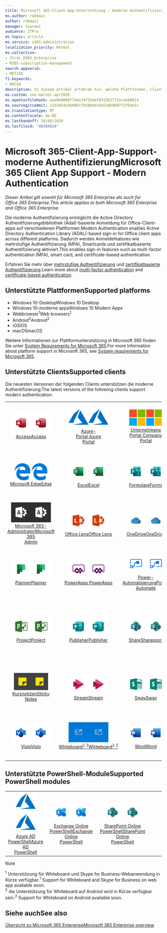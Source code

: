 ```yaml
---
title: Microsoft 365-Client-App-Unterstützung – moderne Authentifizierung
ms.author: robmazz
author: robmazz
manager: laurawi
audience: ITPro
ms.topic: article
ms.service: o365-administration
localization_priority: Normal
ms.collection:
- Strat_O365_Enterprise
- M365-subscription-management
search.appverid:
- MET150
f1.keywords:
- NOCSH
description: In diesem Artikel erfahren Sie, welche Plattformen, Clients und PowerShell-Module die moderne Authentifizierung für Microsoft 365 unterstützen.
ms.custom: seo-marvel-apr2020
ms.openlocfilehash: eee0e9009f7e6a74f25ebf0315b2772ac3e98814
ms.sourcegitcommit: 11d1044c6600b1f568b6dc8a53db9b07f2f0ad1c
ms.translationtype: MT
ms.contentlocale: de-DE
ms.lasthandoff: 10/08/2020
ms.locfileid: "48384818"
---
```

# <a name="microsoft-365-client-app-support---modern-authentication"></a><span data-ttu-id="df823-103">Microsoft 365-Client-App-Support-moderne Authentifizierung</span><span class="sxs-lookup"><span data-stu-id="df823-103">Microsoft 365 Client App Support - Modern Authentication</span></span>

<span data-ttu-id="df823-104">*Dieser Artikel gilt sowohl für Microsoft 365 Enterprise als auch für Office 365 Enterprise.*</span><span class="sxs-lookup"><span data-stu-id="df823-104">*This article applies to both Microsoft 365 Enterprise and Office 365 Enterprise.*</span></span>

<span data-ttu-id="df823-105">Die moderne Authentifizierung ermöglicht die Active Directory Authentifizierungsbibliothek (Adal)-basierte Anmeldung für Office-Client-apps auf verschiedenen Plattformen.</span><span class="sxs-lookup"><span data-stu-id="df823-105">Modern Authentication enables Active Directory Authentication Library (ADAL)-based sign-in for Office client apps across different platforms.</span></span> <span data-ttu-id="df823-106">Dadurch werden Anmeldefeatures wie mehrstufige Authentifizierung (MFA), Smartcards und zertifikatbasierte Authentifizierung aktiviert.</span><span class="sxs-lookup"><span data-stu-id="df823-106">This enables sign-in features such as multi-factor authentication (MFA), smart card, and certificate-based authentication.</span></span>

<span data-ttu-id="df823-107">Erfahren Sie mehr über [mehrstufige Authentifizierung](https://docs.microsoft.com/azure/active-directory/authentication/multi-factor-authentication) und [zertifikatbasierte Authentifizierung](https://docs.microsoft.com/azure/active-directory/active-directory-certificate-based-authentication-get-started).</span><span class="sxs-lookup"><span data-stu-id="df823-107">Learn more about [multi-factor authentication](https://docs.microsoft.com/azure/active-directory/authentication/multi-factor-authentication) and [certificate-based authentication](https://docs.microsoft.com/azure/active-directory/active-directory-certificate-based-authentication-get-started).</span></span>

## <a name="supported-platforms"></a><span data-ttu-id="df823-108">Unterstützte Plattformen</span><span class="sxs-lookup"><span data-stu-id="df823-108">Supported platforms</span></span>

 - <span data-ttu-id="df823-109">Windows 10-Desktop</span><span class="sxs-lookup"><span data-stu-id="df823-109">Windows 10 Desktop</span></span>
 - <span data-ttu-id="df823-110">Windows 10-moderne apps</span><span class="sxs-lookup"><span data-stu-id="df823-110">Windows 10 Modern Apps</span></span>
 - <span data-ttu-id="df823-111">Webbrowser<sup>1</sup></span><span class="sxs-lookup"><span data-stu-id="df823-111">Web browsers<sup>1</sup></span></span>
 - <span data-ttu-id="df823-112">Android<sup>2</sup></span><span class="sxs-lookup"><span data-stu-id="df823-112">Android<sup>2</sup></span></span>
 - <span data-ttu-id="df823-113">iOS</span><span class="sxs-lookup"><span data-stu-id="df823-113">iOS</span></span>
 - <span data-ttu-id="df823-114">macOS</span><span class="sxs-lookup"><span data-stu-id="df823-114">macOS</span></span>

<span data-ttu-id="df823-115">Weitere Informationen zur Plattformunterstützung in Microsoft 365 finden Sie unter [System Requirements for Microsoft 365](https://www.microsoft.com/microsoft-365/microsoft-365-and-office-resources).</span><span class="sxs-lookup"><span data-stu-id="df823-115">For more information about platform support in Microsoft 365, see [System requirements for Microsoft 365](https://www.microsoft.com/microsoft-365/microsoft-365-and-office-resources).</span></span>

## <a name="supported-clients"></a><span data-ttu-id="df823-116">Unterstützte Clients</span><span class="sxs-lookup"><span data-stu-id="df823-116">Supported clients</span></span>

<span data-ttu-id="df823-117">Die neuesten Versionen der folgenden Clients unterstützen die moderne Authentifizierung:</span><span class="sxs-lookup"><span data-stu-id="df823-117">The latest versions of the following clients support modern authentication:</span></span>

| | | | | | |
|:---:|:---:|:---:|:---:|:---:|:---:|
| <span data-ttu-id="df823-118">![Access-Symbol](../media/o365-access-64x64.png)</span><span class="sxs-lookup"><span data-stu-id="df823-118">![Access icon](../media/o365-access-64x64.png)</span></span> <br> [<span data-ttu-id="df823-119">Access</span><span class="sxs-lookup"><span data-stu-id="df823-119">Access</span></span>](https://products.office.com/access) | <span data-ttu-id="df823-120">![Azure-Symbol](../media/o365-azure-64x64.png)</span><span class="sxs-lookup"><span data-stu-id="df823-120">![Azure icon](../media/o365-azure-64x64.png)</span></span> <br> [<span data-ttu-id="df823-121">Azure- <br> Portal </span><span class="sxs-lookup"><span data-stu-id="df823-121">Azure <br> Portal </span></span>](https://azure.microsoft.com/features/azure-portal/) | <span data-ttu-id="df823-122">![Symbol des Unternehmensportals](../media/o365-microsoft-64x64.png)</span><span class="sxs-lookup"><span data-stu-id="df823-122">![Company portal icon](../media/o365-microsoft-64x64.png)</span></span> <br> [<span data-ttu-id="df823-123">Unternehmens <br> Portal </span><span class="sxs-lookup"><span data-stu-id="df823-123">Company <br> Portal </span></span>](https://docs.microsoft.com/intune-user-help/sign-in-to-the-company-portal) | <span data-ttu-id="df823-124">![Vertiefen (Symbol)](../media/o365-delve-64x64.png)</span><span class="sxs-lookup"><span data-stu-id="df823-124">![Delve icon](../media/o365-delve-64x64.png)</span></span> <br> [<span data-ttu-id="df823-125">Delve</span><span class="sxs-lookup"><span data-stu-id="df823-125">Delve</span></span>](https://products.office.com/business/intelligent-search) | <span data-ttu-id="df823-126">![Dynamics 365-Symbol](../media/o365-dynamics365-64x64.png)</span><span class="sxs-lookup"><span data-stu-id="df823-126">![Dynamics 365 icon](../media/o365-dynamics365-64x64.png)</span></span> <br> [<span data-ttu-id="df823-127">Dynamics 365</span><span class="sxs-lookup"><span data-stu-id="df823-127">Dynamics 365</span></span>](https://dynamics.microsoft.com) 
| <span data-ttu-id="df823-128">![Edge-Symbol](../media/o365-edge-64x64.png)</span><span class="sxs-lookup"><span data-stu-id="df823-128">![Edge icon](../media/o365-edge-64x64.png)</span></span> <br> [<span data-ttu-id="df823-129">Microsoft Edge</span><span class="sxs-lookup"><span data-stu-id="df823-129">Edge</span></span>](https://www.microsoft.com/windows/microsoft-edge) | <span data-ttu-id="df823-130">![Excel-Symbol](../media/o365-excel-64x64.png)</span><span class="sxs-lookup"><span data-stu-id="df823-130">![Excel icon](../media/o365-excel-64x64.png)</span></span> <br> [<span data-ttu-id="df823-131">Excel</span><span class="sxs-lookup"><span data-stu-id="df823-131">Excel</span></span>](https://products.office.com/excel) | <span data-ttu-id="df823-132">![Symbol "Formulare"](../media/o365-forms-64x64.png)</span><span class="sxs-lookup"><span data-stu-id="df823-132">![Forms icon](../media/o365-forms-64x64.png)</span></span> <br> [<span data-ttu-id="df823-133">Formulare</span><span class="sxs-lookup"><span data-stu-id="df823-133">Forms</span></span>](https://flow.microsoft.com/connectors/shared_microsoftforms/microsoft-forms/) | <span data-ttu-id="df823-134">![Kaizala-Symbol](../media/o365-kaizala-64x64.png)</span><span class="sxs-lookup"><span data-stu-id="df823-134">![Kaizala icon](../media/o365-kaizala-64x64.png)</span></span> <br> [<span data-ttu-id="df823-135">Kaizala</span><span class="sxs-lookup"><span data-stu-id="df823-135">Kaizala</span></span>](https://products.office.com/en/business/microsoft-kaizala) | <span data-ttu-id="df823-136">![Office.com-Symbol](../media/o365-office-64x64.png)</span><span class="sxs-lookup"><span data-stu-id="df823-136">![Office.com icon](../media/o365-office-64x64.png)</span></span> <br> [<span data-ttu-id="df823-137">Office.com</span><span class="sxs-lookup"><span data-stu-id="df823-137">Office.com</span></span>](https://www.office.com/) 
| <span data-ttu-id="df823-138">![Office 365 Administrator Symbol](../media/o365-o365admin-64x64.png)</span><span class="sxs-lookup"><span data-stu-id="df823-138">![Office 365 Admin icon](../media/o365-o365admin-64x64.png)</span></span> <br> [<span data-ttu-id="df823-139">Microsoft 365- <br> Administrator</span><span class="sxs-lookup"><span data-stu-id="df823-139">Microsoft 365 <br> Admin</span></span>](https://products.office.com/business/manage-office-365-admin-app) | <span data-ttu-id="df823-140">![Linsen Symbol](../media/o365-lens-64x64.png)</span><span class="sxs-lookup"><span data-stu-id="df823-140">![Lens icon](../media/o365-lens-64x64.png)</span></span> <br> [<span data-ttu-id="df823-141">Office Lens</span><span class="sxs-lookup"><span data-stu-id="df823-141">Office Lens</span></span>](https://www.microsoft.com/p/office-lens/9wzdncrfj3t8?activetab=pivot%3Aoverviewtab) | <span data-ttu-id="df823-142">![OneDrive für Unternehmen Symbol](../media/o365-OneDrive-64x64.png)</span><span class="sxs-lookup"><span data-stu-id="df823-142">![OneDrive for Business icon](../media/o365-OneDrive-64x64.png)</span></span> <br> [<span data-ttu-id="df823-143">OneDrive</span><span class="sxs-lookup"><span data-stu-id="df823-143">OneDrive</span></span>](https://products.office.com/onedrive-for-business/online-cloud-storage) |  <span data-ttu-id="df823-144">![OneNote-Symbol](../media/o365-OneNote-64x64.png)</span><span class="sxs-lookup"><span data-stu-id="df823-144">![OneNote icon](../media/o365-OneNote-64x64.png)</span></span> <br> [<span data-ttu-id="df823-145">OneNote</span><span class="sxs-lookup"><span data-stu-id="df823-145">OneNote</span></span>](https://products.office.com/onenote) | <span data-ttu-id="df823-146">![Outlook-Symbol](../media/o365-outlook-64x64.png)</span><span class="sxs-lookup"><span data-stu-id="df823-146">![Outlook icon](../media/o365-outlook-64x64.png)</span></span> <br> [<span data-ttu-id="df823-147">Outlook</span><span class="sxs-lookup"><span data-stu-id="df823-147">Outlook</span></span>](https://products.office.com/outlook) 
| <span data-ttu-id="df823-148">![Planner-Symbol](../media/o365-planner-64x64.png)</span><span class="sxs-lookup"><span data-stu-id="df823-148">![Planner icon](../media/o365-planner-64x64.png)</span></span> <br> [<span data-ttu-id="df823-149">Planner</span><span class="sxs-lookup"><span data-stu-id="df823-149">Planner</span></span>](https://products.office.com/business/task-management-software) | <span data-ttu-id="df823-150">![PowerApps-Symbol](../media/o365-powerapps-64x64.png)</span><span class="sxs-lookup"><span data-stu-id="df823-150">![PowerApps icon](../media/o365-powerapps-64x64.png)</span></span> <br> [<span data-ttu-id="df823-151">PowerApps </span><span class="sxs-lookup"><span data-stu-id="df823-151">PowerApps </span></span>](https://powerapps.microsoft.com) | <span data-ttu-id="df823-152">![Power-Automatisierungs Symbol](../media/o365-flow-64x64.png)</span><span class="sxs-lookup"><span data-stu-id="df823-152">![Power Automate icon](../media/o365-flow-64x64.png)</span></span> <br> [<span data-ttu-id="df823-153">Power- <br> Automatisierung</span><span class="sxs-lookup"><span data-stu-id="df823-153">Power <br> Automate</span></span>](https://flow.microsoft.com) | <span data-ttu-id="df823-154">![PowerBI-Symbol](../media/o365-powerbi-64x64.png)</span><span class="sxs-lookup"><span data-stu-id="df823-154">![PowerBI icon](../media/o365-powerbi-64x64.png)</span></span> <br> [<span data-ttu-id="df823-155">Power BI</span><span class="sxs-lookup"><span data-stu-id="df823-155">Power BI</span></span>](https://powerbi.microsoft.com)| <span data-ttu-id="df823-156">![PowerPoint-Symbol](../media/o365-powerpoint-64x64.png)</span><span class="sxs-lookup"><span data-stu-id="df823-156">![PowerPoint icon](../media/o365-powerpoint-64x64.png)</span></span> <br> [<span data-ttu-id="df823-157">PowerPoint</span><span class="sxs-lookup"><span data-stu-id="df823-157">PowerPoint</span></span>](https://products.office.com/powerpoint) 
| <span data-ttu-id="df823-158">![Project-Symbol](../media/o365-project-64x64.png)</span><span class="sxs-lookup"><span data-stu-id="df823-158">![Project icon](../media/o365-project-64x64.png)</span></span> <br> [<span data-ttu-id="df823-159">Project</span><span class="sxs-lookup"><span data-stu-id="df823-159">Project</span></span>](https://products.office.com/project) | <span data-ttu-id="df823-160">![Publisher-Symbol](../media/o365-publisher-64x64.png)</span><span class="sxs-lookup"><span data-stu-id="df823-160">![Publisher icon](../media/o365-publisher-64x64.png)</span></span> <br> [<span data-ttu-id="df823-161">Publisher</span><span class="sxs-lookup"><span data-stu-id="df823-161">Publisher</span></span>](https://products.office.com/publisher) | <span data-ttu-id="df823-162">![SharePoint-Symbol](../media/o365-sharepoint-64x64.png)</span><span class="sxs-lookup"><span data-stu-id="df823-162">![SharePoint icon](../media/o365-sharepoint-64x64.png)</span></span> <br> [<span data-ttu-id="df823-163">Share</span><span class="sxs-lookup"><span data-stu-id="df823-163">Sharepoint</span></span>](https://products.office.com/sharepoint) | <span data-ttu-id="df823-164">![Skype for Business-Symbol](../media/o365-skypeforbusiness-64x64.png)</span><span class="sxs-lookup"><span data-stu-id="df823-164">![Skype for Business icon](../media/o365-skypeforbusiness-64x64.png)</span></span> <br> [<span data-ttu-id="df823-165">Skype for <br> Business<sup>1</sup></span><span class="sxs-lookup"><span data-stu-id="df823-165">Skype for <br> Business<sup>1</sup></span></span>](https://www.skype.com/business/) | <span data-ttu-id="df823-166">![StaffHub-Symbol](../media/o365-staffhub-64x64.png)</span><span class="sxs-lookup"><span data-stu-id="df823-166">![StaffHub icon](../media/o365-staffhub-64x64.png)</span></span> <br> [<span data-ttu-id="df823-167">StaffHub</span><span class="sxs-lookup"><span data-stu-id="df823-167">StaffHub</span></span>](https://products.office.com/microsoft-staffhub/staff-scheduling-software)
| <span data-ttu-id="df823-168">![Symbol für Notizen](../media/o365-stickynotes-64x64.png)</span><span class="sxs-lookup"><span data-stu-id="df823-168">![Sticky Notes icon](../media/o365-stickynotes-64x64.png)</span></span> <br> [<span data-ttu-id="df823-169">Kurznotizen</span><span class="sxs-lookup"><span data-stu-id="df823-169">Sticky Notes</span></span>](https://www.microsoft.com/p/microsoft-sticky-notes/9nblggh4qghw) | <span data-ttu-id="df823-170">![Stream-Symbol](../media/o365-stream-64x64.png)</span><span class="sxs-lookup"><span data-stu-id="df823-170">![Stream icon](../media/o365-stream-64x64.png)</span></span> <br> [<span data-ttu-id="df823-171">Stream</span><span class="sxs-lookup"><span data-stu-id="df823-171">Stream</span></span>](https://stream.microsoft.com) | <span data-ttu-id="df823-172">![Sway-Symbol](../media/o365-sway-64x64.png)</span><span class="sxs-lookup"><span data-stu-id="df823-172">![Sway icon](../media/o365-sway-64x64.png)</span></span> <br> [<span data-ttu-id="df823-173">Sway</span><span class="sxs-lookup"><span data-stu-id="df823-173">Sway</span></span>](https://sway.com) | <span data-ttu-id="df823-174">![Teams-Symbol](../media/o365-teams-64x64.png)</span><span class="sxs-lookup"><span data-stu-id="df823-174">![Teams icon](../media/o365-teams-64x64.png)</span></span> <br> [<span data-ttu-id="df823-175">Teams</span><span class="sxs-lookup"><span data-stu-id="df823-175">Teams</span></span>](https://products.office.com/microsoft-teams/group-chat-software) | <span data-ttu-id="df823-176">![To-do-Symbol](../media/o365-todo-64x64.png)</span><span class="sxs-lookup"><span data-stu-id="df823-176">![To Do icon](../media/o365-todo-64x64.png)</span></span> <br> [<span data-ttu-id="df823-177">Aufgabe</span><span class="sxs-lookup"><span data-stu-id="df823-177">To Do</span></span>](https://todo.microsoft.com) 
| <span data-ttu-id="df823-178">![Visio-Symbol](../media/o365-visio-64x64.png)</span><span class="sxs-lookup"><span data-stu-id="df823-178">![Visio icon](../media/o365-visio-64x64.png)</span></span> <br> [<span data-ttu-id="df823-179">Visio</span><span class="sxs-lookup"><span data-stu-id="df823-179">Visio</span></span>](https://products.office.com/visio/flowchart-software) | <span data-ttu-id="df823-180">![Whiteboard-Symbol](../media/o365-whiteboard-64x64.png)</span><span class="sxs-lookup"><span data-stu-id="df823-180">![Whiteboard icon](../media/o365-whiteboard-64x64.png)</span></span> <br> [<span data-ttu-id="df823-181">Whiteboard<sup>1</sup>,<sup>2</sup></span><span class="sxs-lookup"><span data-stu-id="df823-181">Whiteboard<sup>1</sup>,<sup>2</sup></span></span>](https://whiteboard.microsoft.com/) | <span data-ttu-id="df823-182">![Word-Symbol](../media/o365-word-64x64.png)</span><span class="sxs-lookup"><span data-stu-id="df823-182">![Word icon](../media/o365-word-64x64.png)</span></span> <br> [<span data-ttu-id="df823-183">Word</span><span class="sxs-lookup"><span data-stu-id="df823-183">Word</span></span>](https://products.office.com/word) | <span data-ttu-id="df823-184">![Yammer-Symbol](../media/o365-yammer-64x64.png)</span><span class="sxs-lookup"><span data-stu-id="df823-184">![Yammer icon](../media/o365-yammer-64x64.png)</span></span> <br> [<span data-ttu-id="df823-185">Yammer</span><span class="sxs-lookup"><span data-stu-id="df823-185">Yammer</span></span>](https://products.office.com/yammer/yammer-overview) | <span data-ttu-id="df823-186">![Yammer-Symbol](../media/o365-yammer-64x64.png)</span><span class="sxs-lookup"><span data-stu-id="df823-186">![Yammer icon](../media/o365-yammer-64x64.png)</span></span> <br> [<span data-ttu-id="df823-187">Jammer <br> Melder</span><span class="sxs-lookup"><span data-stu-id="df823-187">Yammer <br> Notifier</span></span>](https://products.office.com/yammer/yammer-overview) |  |

## <a name="supported-powershell-modules"></a><span data-ttu-id="df823-188">Unterstützte PowerShell-Module</span><span class="sxs-lookup"><span data-stu-id="df823-188">Supported PowerShell modules</span></span>

| | | | | | |
|:---:|:---:|:---:|:---:|:---:|:---:|
| <span data-ttu-id="df823-189">![Azure-Symbol](../media/o365-azure-64x64.png)</span><span class="sxs-lookup"><span data-stu-id="df823-189">![Azure icon](../media/o365-azure-64x64.png)</span></span> <br> [<span data-ttu-id="df823-190">Azure AD <br> PowerShell</span><span class="sxs-lookup"><span data-stu-id="df823-190">Azure AD <br> PowerShell</span></span>](https://docs.microsoft.com/powershell/azure/active-directory/overview?view=azureadps-2.0) | <span data-ttu-id="df823-191">![Exchange-Symbol](../media/o365-exchange-64x64.png)</span><span class="sxs-lookup"><span data-stu-id="df823-191">![Exchange icon](../media/o365-exchange-64x64.png)</span></span> <br> [<span data-ttu-id="df823-192">Exchange Online <br> PowerShell</span><span class="sxs-lookup"><span data-stu-id="df823-192">Exchange Online <br> PowerShell</span></span>](https://docs.microsoft.com/powershell/exchange/exchange-online-powershell) | <span data-ttu-id="df823-193">![SharePoint-Symbol](../media/o365-sharepoint-64x64.png)</span><span class="sxs-lookup"><span data-stu-id="df823-193">![SharePoint icon](../media/o365-sharepoint-64x64.png)</span></span> <br> [<span data-ttu-id="df823-194">SharePoint Online <br> PowerShell</span><span class="sxs-lookup"><span data-stu-id="df823-194">SharePoint Online <br> PowerShell</span></span>](https://docs.microsoft.com/powershell/sharepoint/sharepoint-online/connect-sharepoint-online)

> [!NOTE]
> <span data-ttu-id="df823-195"><sup>1</sup> Unterstützung für Whiteboard-und Skype for Business-Webanwendung in Kürze verfügbar.</span><span class="sxs-lookup"><span data-stu-id="df823-195"><sup>1</sup> Support for Whiteboard and Skype for Business on web app available soon.</span></span> <br>
> <span data-ttu-id="df823-196"><sup>2</sup> die Unterstützung für Whiteboard auf Android wird in Kürze verfügbar sein.</span><span class="sxs-lookup"><span data-stu-id="df823-196"><sup>2</sup> Support for Whiteboard on Android available soon.</span></span>

## <a name="see-also"></a><span data-ttu-id="df823-197">Siehe auch</span><span class="sxs-lookup"><span data-stu-id="df823-197">See also</span></span>

[<span data-ttu-id="df823-198">Übersicht zu Microsoft 365 Enterprise</span><span class="sxs-lookup"><span data-stu-id="df823-198">Microsoft 365 Enterprise overview</span></span>](microsoft-365-overview.md)
